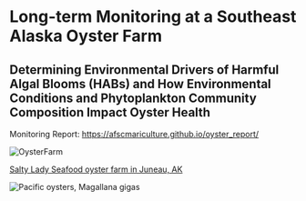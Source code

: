  
# Long-term Monitoring at a Southeast Alaska Oyster Farm

## Determining Environmental Drivers of Harmful Algal Blooms (HABs) and How Environmental Conditions and Phytoplankton Community Composition Impact Oyster Health

Monitoring Report: https://afscmariculture.github.io/oyster_report/

![OysterFarm](https://user-images.githubusercontent.com/67389727/202013935-d9c43074-1aa5-441f-b148-88bca1007ef3.jpg)

[Salty Lady Seafood oyster farm in Juneau, AK](https://www.saltyladyseafood.co/)

![Pacific oysters, *Magallana gigas*](https://user-images.githubusercontent.com/67389727/202273971-3d1bf181-a93b-41a1-8388-17b4465f2970.png)
